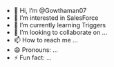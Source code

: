 - 👋 Hi, I’m @Gowthaman07
- 👀 I’m interested in SalesForce
- 🌱 I’m currently learning Triggers
- 💞️ I’m looking to collaborate on ...
- 📫 How to reach me ...
- 😄 Pronouns: ...
- ⚡ Fun fact: ...

<!---
Gowthaman07/Gowthaman07 is a ✨ special ✨ repository because its `README.md` (this file) appears on your GitHub profile.
You can click the Preview link to take a look at your changes.
--->

